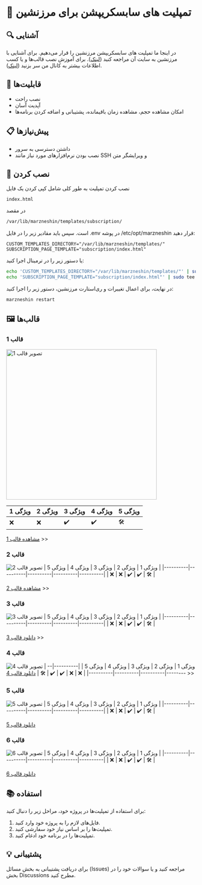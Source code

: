 # 🎨 تمپلیت های سابسکریپشن برای مرزنشین

## 🔍 آشنایی

در اینجا ما تمپلیت های سابسکریپشن مرزنشین را قرار می‌دهیم.
برای آشنایی با مرزنشین به سایت آن مراجعه کنید ([لینک](https://github.com/marzneshin/marzneshin)).
برای آموزش نصب قالب‌ها و یا کسب اطلاعات بیشتر به کانال من سر بزنید ([لینک](https://t.me/MattDevChannel)).

## 🚀 قابلیت‌ها
- نصب راحت
- آپدیت آسان
- امکان مشاهده حجم، مشاهده زمان باقیمانده، پشتیبانی و اضافه کردن برنامه‌ها

## 📋 پیش‌نیازها
- داشتن دسترسی به سرور
- نصب بودن نرم‌افزارهای مورد نیاز مانند SSH و ویرایشگر متن

## 🔧 نصب کردن
نصب کردن تمپلیت به طور کلی شامل کپی کردن یک فایل

```text
index.html
```

در مقصد

```bash
/var/lib/marzneshin/templates/subscription/
```
است. سپس باید مقادیر زیر را در فایل .env در پوشه /etc/opt/marzneshin قرار دهید:
```env
CUSTOM_TEMPLATES_DIRECTORY="/var/lib/marzneshin/templates/"
SUBSCRIPTION_PAGE_TEMPLATE="subscription/index.html"
```
یا دستور زیر را در ترمینال اجرا کنید:

```sh
echo 'CUSTOM_TEMPLATES_DIRECTORY="/var/lib/marzneshin/templates/"' | sudo tee -a /etc/opt/marzneshin/.env
echo 'SUBSCRIPTION_PAGE_TEMPLATE="subscription/index.html"' | sudo tee -a /etc/opt/marzneshin/.env
```

در نهایت، برای اعمال تغییرات و ری‌استارت مرزنشین، دستور زیر را اجرا کنید:
```sh
marzneshin restart
```

## 🖼 قالب‌ها
### قالب 1
<img src="https://raw.githubusercontent.com/MatinDehghanian/marzneshin-sub/main/PreviewTemplate.png" alt="تصویر قالب 1" width="400"/>

| ویژگی 1 | ویژگی 2 | ویژگی 3 | ویژگی 4 | ویژگی 5 |
|----------|----------|----------|----------|----------|
| ❌    | ❌    | ✔️   | ✔️   | 🛠️    |

[مشاهده قالب 1](#) >>

### قالب 2
![تصویر قالب 2](path/to/image2.jpg)
| ویژگی 1 | ویژگی 2 | ویژگی 3 | ویژگی 4 | ویژگی 5 |
|----------|----------|----------|----------|----------|
| ❌    | ❌    | ✔️   | ✔️   | 🛠️    |

[مشاهده قالب 2](#) >>

### قالب 3
![تصویر قالب 3](path/to/image3.jpg)
| ویژگی 1 | ویژگی 2 | ویژگی 3 | ویژگی 4 | ویژگی 5 |
|----------|----------|----------|----------|----------|
| ❌    | ❌    | ✔️   | ✔️   | 🛠️    |

[دانلود قالب 3](#) >>

### قالب 4
![تصویر قالب 4](path/to/image4.jpg)
| ویژگی 1 | ویژگی 2 | ویژگی 3 | ویژگی 4 | ویژگی 5 |
|----------|----------|----------|----------|----------|
| ❌    | ❌    | ✔️   | ✔️   | 🛠️    |
[دانلود قالب 4](#) >>

### قالب 5
![تصویر قالب 5](path/to/image5.jpg)
| ویژگی 1 | ویژگی 2 | ویژگی 3 | ویژگی 4 | ویژگی 5 |
|----------|----------|----------|----------|----------|
| ❌    | ❌    | ✔️   | ✔️   | 🛠️    |

[دانلود قالب 5](#)

### قالب 6
![تصویر قالب 6](path/to/image6.jpg)
| ویژگی 1 | ویژگی 2 | ویژگی 3 | ویژگی 4 | ویژگی 5 |
|----------|----------|----------|----------|----------|
| ❌    | ❌    | ✔️   | ✔️   | 🛠️    |

[دانلود قالب 6](#)

## 📚 استفاده
برای استفاده از تمپلیت‌ها در پروژه خود، مراحل زیر را دنبال کنید:
1. فایل‌های لازم را به پروژه خود وارد کنید.
2. تمپلیت‌ها را بر اساس نیاز خود سفارشی کنید.
3. تمپلیت‌ها را در برنامه خود ادغام کنید.

## 💡 پشتیبانی
برای دریافت پشتیبانی به بخش مسائل (Issues) مراجعه کنید و یا سوالات خود را در بخش Discussions مطرح کنید.
